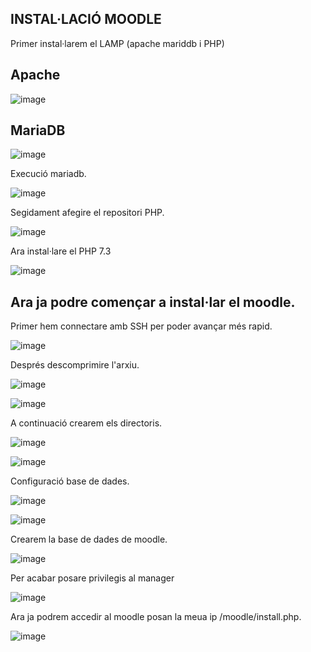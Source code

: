 ## INSTAL·LACIÓ MOODLE

Primer instal·larem el LAMP (apache mariddb i PHP) 
## Apache
![image](https://user-images.githubusercontent.com/114423054/204297735-9024b033-a9a2-4e16-8b4f-04c58187bcd6.png)

## MariaDB
![image](https://user-images.githubusercontent.com/114423054/204298167-39e30ed8-871d-40a5-9900-a14bd8b2bb48.png)

Execució mariadb.

![image](https://user-images.githubusercontent.com/114423054/204298796-27032dfe-b106-4992-8539-d47217532c21.png)

Segidament afegire el repositori PHP.

![image](https://user-images.githubusercontent.com/114423054/204299456-ddcb34b1-5df1-4e72-9043-d86358b8a7d9.png)

Ara instal·lare el PHP 7.3

![image](https://user-images.githubusercontent.com/114423054/204299695-80e09595-1d6a-4c23-89ff-b1e77116a38e.png)

## Ara ja podre començar a instal·lar el moodle.

Primer hem connectare amb SSH per poder avançar més rapid.

![image](https://user-images.githubusercontent.com/114423054/204300667-35948553-445f-4cee-84f0-368bcfdbb581.png)

Després descomprimire l'arxiu.

![image](https://user-images.githubusercontent.com/114423054/204301377-44a395b3-8713-44fb-a17a-777b0d373258.png)

![image](https://user-images.githubusercontent.com/114423054/204301457-4a7f5f58-6f0f-4386-bc41-97b825840565.png)

A continuació crearem els directoris.

![image](https://user-images.githubusercontent.com/114423054/204301945-47916e14-e1cf-481e-b50a-490d9f5bf05f.png)

![image](https://user-images.githubusercontent.com/114423054/204302421-6112e346-e2bd-4ac1-9332-78169bd94806.png)

Configuració base de dades.

![image](https://user-images.githubusercontent.com/114423054/204302694-cab2f39b-e4e2-4c99-a5ea-20055d45f408.png)

![image](https://user-images.githubusercontent.com/114423054/204302886-ad89f1f7-3a08-4873-ad5c-4e964e4948de.png)

Crearem la base de dades de moodle.

![image](https://user-images.githubusercontent.com/114423054/204303186-c58713f3-4486-4fbd-84a9-c11155b98a7d.png)

Per acabar posare privilegis al manager 

![image](https://user-images.githubusercontent.com/114423054/204303688-89afaf21-89cb-454a-baac-954978e6e45b.png)

Ara ja podrem accedir al moodle posan la meua ip /moodle/install.php.

![image](https://user-images.githubusercontent.com/114423054/204304379-c3d814f5-c00f-42df-af58-1be2ae87229c.png)

